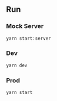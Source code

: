 ## Run

### Mock Server
```js
yarn start:server
```

### Dev
```js
yarn dev
```

### Prod
```js
yarn start
```
